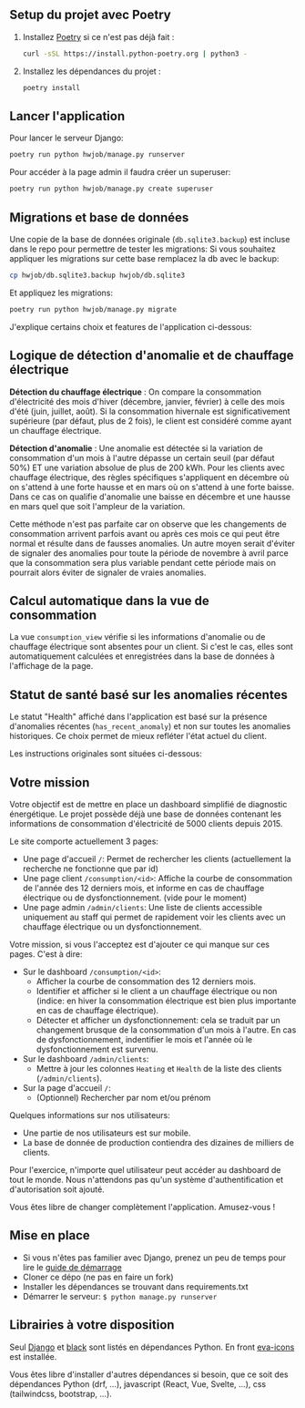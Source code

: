 ## Setup du projet avec Poetry

1. Installez [Poetry](https://python-poetry.org/docs/#installation) si ce n'est pas déjà fait :
    ```bash
    curl -sSL https://install.python-poetry.org | python3 -
    ```
2. Installez les dépendances du projet :
    ```bash
    poetry install
    ```

## Lancer l'application


Pour lancer le serveur Django:
```bash
poetry run python hwjob/manage.py runserver
```

Pour accéder à la page admin il faudra créer un superuser:
```bash
poetry run python hwjob/manage.py create superuser
```

## Migrations et base de données

Une copie de la base de données originale (`db.sqlite3.backup`) est incluse dans le repo pour permettre de tester les migrations:
Si vous souhaitez appliquer les migrations sur cette base remplacez la db avec le backup:
```bash
cp hwjob/db.sqlite3.backup hwjob/db.sqlite3
```
Et appliquez les migrations:
```bash
poetry run python hwjob/manage.py migrate
```

J'explique certains choix et features de l'application ci-dessous:

## Logique de détection d'anomalie et de chauffage électrique

**Détection du chauffage électrique** :
  On compare la consommation d'électricité des mois d'hiver (décembre, janvier, février) à celle des mois d'été (juin, juillet, août).
  Si la consommation hivernale est significativement supérieure (par défaut, plus de 2 fois), le client est considéré comme ayant un chauffage électrique.

**Détection d'anomalie** :
  Une anomalie est détectée si la variation de consommation d'un mois à l'autre dépasse un certain seuil (par défaut 50%) ET une variation absolue de plus de 200 kWh.
  Pour les clients avec chauffage électrique, des règles spécifiques s'appliquent en décembre où on s'attend à une forte hausse et en mars où on s'attend à une forte baisse. Dans ce cas on qualifie d'anomalie une baisse en décembre et une hausse en mars quel que soit l'ampleur de la variation.

  Cette méthode n'est pas parfaite car on observe que les changements de consommation arrivent parfois avant ou après ces mois ce qui peut être normal et résulte dans de fausses anomalies. Un autre moyen serait d'éviter de signaler des anomalies pour toute la période de novembre à avril parce que la consommation sera plus variable pendant cette période mais on pourrait alors éviter de signaler de vraies anomalies. 

## Calcul automatique dans la vue de consommation

La vue `consumption_view` vérifie si les informations d'anomalie ou de chauffage électrique sont absentes pour un client.
Si c'est le cas, elles sont automatiquement calculées et enregistrées dans la base de données à l'affichage de la page.

## Statut de santé basé sur les anomalies récentes

Le statut "Health" affiché dans l'application est basé sur la présence d'anomalies récentes (`has_recent_anomaly`) et non sur toutes les anomalies historiques.
Ce choix permet de mieux refléter l'état actuel du client.

Les instructions originales sont situées ci-dessous:

## Votre mission

Votre objectif est de mettre en place un dashboard simplifié de diagnostic énergétique.
Le projet possède déjà une base de données contenant les informations de consommation d'électricité de 5000 clients depuis 2015.

Le site comporte actuellement 3 pages:
- Une page d'accueil `/`: Permet de rechercher les clients (actuellement la recherche ne fonctionne que par id)
- Une page client `/consumption/<id>`: Affiche la courbe de consommation de l'année des 12 derniers mois, et informe en cas de chauffage électrique ou de dysfonctionnement. (vide pour le moment)
- Une page admin `/admin/clients`: Une liste de clients accessible uniquement au staff qui permet de rapidement voir les clients avec un chauffage électrique ou un dysfonctionnement. 

Votre mission, si vous l'acceptez est d'ajouter ce qui manque sur ces pages. C'est à dire:

- Sur le dashboard `/consumption/<id>`:
    - Afficher la courbe de consommation des 12 derniers mois.
    - Identifier et afficher si le client a un chauffage électrique ou non (indice: en hiver la consommation électrique est bien plus importante en cas de chauffage électrique).
    - Détecter et afficher un dysfonctionnement: cela se traduit par un changement brusque de la consommation d'un mois à l'autre. En cas de dysfonctionnement, indentifier le mois et l'année où le dysfonctionnement est survenu.
- Sur le dashboard `/admin/clients`:
    - Mettre à jour les colonnes `Heating` et `Health` de la liste des clients (`/admin/clients`).
- Sur la page d'accueil `/`:
    - (Optionnel) Rechercher par nom et/ou prénom

Quelques informations sur nos utilisateurs:
- Une partie de nos utilisateurs est sur mobile.
- La base de donnée de production contiendra des dizaines de milliers de clients.

Pour l'exercice, n'importe quel utilisateur peut accéder au dashboard de tout le monde. Nous n'attendons pas qu'un système d'authentification et d'autorisation soit ajouté.

Vous êtes libre de changer complètement l'application. Amusez-vous !

## Mise en place

- Si vous n'êtes pas familier avec Django, prenez un peu de temps pour lire le [guide de démarrage](https://www.djangoproject.com/)
- Cloner ce dépo (ne pas en faire un fork)
- Installer les dépendances se trouvant dans requirements.txt
- Démarrer le serveur: `$ python manage.py runserver`

## Librairies à votre disposition

Seul [Django](https://www.djangoproject.com/) et [black](https://github.com/psf/black) sont listés en dépendances Python.
En front [eva-icons](https://github.com/akveo/eva-icons#how-to-use) est installée.

Vous êtes libre d'installer d'autres dépendances si besoin,
que ce soit des dépendances Python (drf, ...),
javascript (React, Vue, Svelte, ...),
css (tailwindcss, bootstrap, ...).
